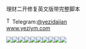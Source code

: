 理财二开修复英文版带完整脚本<p dir="auto"><a target="_blank" rel="noopener noreferrer nofollow" href="https://camo.githubusercontent.com/d614d90677fbc2e34c7c62ebc68c82379d87a57c4beaf05af65fec7ba6b72e36/68747470733a2f2f63646e2d69636f6e732d706e672e666c617469636f6e2e636f6d2f3531322f323131312f323131313634362e706e67"><img src="https://camo.githubusercontent.com/d614d90677fbc2e34c7c62ebc68c82379d87a57c4beaf05af65fec7ba6b72e36/68747470733a2f2f63646e2d69636f6e732d706e672e666c617469636f6e2e636f6d2f3531322f323131312f323131313634362e706e67" alt="Telegram Icon" style="width: 16px; max-width: 100%;" data-canonical-src="https://cdn-icons-png.flaticon.com/512/2111/2111646.png"></a>Telegram:<a href="https://t.me/yezidajian" rel="nofollow">@yezidajian</a><br><a href="https://www.yeziym.com/">www.yeziym.com</a></p><img src="https://github.com/yeziym/licaierkaixiufu_Ad/blob/main/N4mC5.png"><img src="https://github.com/yeziym/licaierkaixiufu_Ad/blob/main/ryZHy.png"><img src="https://github.com/yeziym/licaierkaixiufu_Ad/blob/main/fX9kU.png"><img src="https://github.com/yeziym/licaierkaixiufu_Ad/blob/main/QPB80.png"><img src="https://github.com/yeziym/licaierkaixiufu_Ad/blob/main/LMgvU.png"><img src="https://github.com/yeziym/licaierkaixiufu_Ad/blob/main/lcQXK.png"><img src="https://github.com/yeziym/licaierkaixiufu_Ad/blob/main/cNaKr.png"><img src="https://github.com/yeziym/licaierkaixiufu_Ad/blob/main/ehCSg.png"><img src="https://github.com/yeziym/licaierkaixiufu_Ad/blob/main/F7qWr.png"><img src="https://github.com/yeziym/licaierkaixiufu_Ad/blob/main/qO9s5.png">